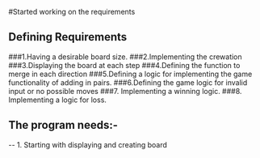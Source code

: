 #Started working on the requirements

## Defining Requirements

###1.Having a desirable board size.
###2.Implementing the crewation
###3.Displaying the board at each step
###4.Defining the function to merge in each direction
###5.Defining a logic for implementing the game functionality of adding in pairs.
###6.Defining the game logic for invalid input or no possible moves
###7. Implementing a winning logic.
###8. Implementing a logic for loss.

## The program needs:-

-- 1. Starting with displaying and creating board
